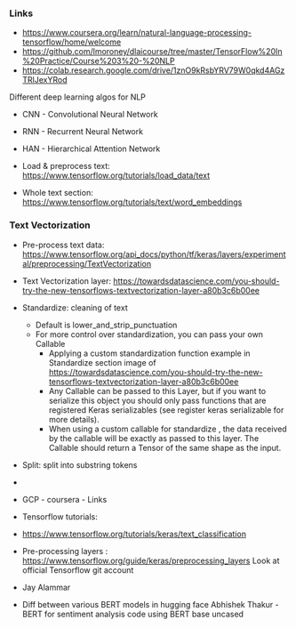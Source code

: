 ### Links
* https://www.coursera.org/learn/natural-language-processing-tensorflow/home/welcome
* https://github.com/lmoroney/dlaicourse/tree/master/TensorFlow%20In%20Practice/Course%203%20-%20NLP
* https://colab.research.google.com/drive/1znO9kRsbYRV79W0qkd4AGzTRlJexYRod

Different deep learning algos for NLP
* CNN - Convolutional Neural Network
* RNN - Recurrent Neural Network
* HAN - Hierarchical Attention Network

* Load & preprocess text: https://www.tensorflow.org/tutorials/load_data/text
* Whole text section: https://www.tensorflow.org/tutorials/text/word_embeddings


### Text Vectorization
* Pre-process text data: https://www.tensorflow.org/api_docs/python/tf/keras/layers/experimental/preprocessing/TextVectorization
* Text Vectorization layer: https://towardsdatascience.com/you-should-try-the-new-tensorflows-textvectorization-layer-a80b3c6b00ee </br>

* Standardize: cleaning of text
  * Default is lower_and_strip_punctuation 
  * For more control over standardization, you can pass your own Callable
    * Applying a custom standardization function example in Standardize section image of https://towardsdatascience.com/you-should-try-the-new-tensorflows-textvectorization-layer-a80b3c6b00ee
    * Any Callable can be passed to this Layer, but if you want to serialize this object you should only pass functions that are registered Keras serializables (see register keras serializable for more details).
    * When using a custom callable for standardize , the data received by the callable will be exactly as passed to this layer. The Callable should return a Tensor of the same shape as the input.
* Split: split into substring tokens	
* 





* GCP - coursera - Links
* Tensorflow tutorials: 
* https://www.tensorflow.org/tutorials/keras/text_classification
* Pre-processing layers : https://www.tensorflow.org/guide/keras/preprocessing_layers
 Look at official Tensorflow git account

* Jay Alammar
* Diff between various BERT models in hugging face
Abhishek Thakur - BERT for sentiment analysis code using BERT base uncased








